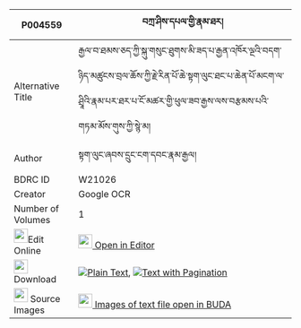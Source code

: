 |P004559|བཀྲ་ཤིས་དཔལ་གྱི་རྣམ་ཐར། 
| --- | --- 
|Alternative Title |རྒྱལ་བ་ཐམས་ཅད་ཀྱི་སྐུ་གསུང་ཐུགས་མི་ཟད་པ་རྒྱན་འཁོར་ལྔའི་བདག་ཉིད་མཚུངས་བྲལ་ཆོས་ཀྱི་རྗེ་རིན་པོ་ཆེ་སྟག་ལུང་ཐང་པ་ཆེན་པོ་མངག་ལ་ཤྲཱིའི་རྣམ་པར་ཐར་པ་ངོ་མཚར་གྱི་ཕུལ་ཟབ་རྒྱས་ལས་བརྩམས་པའི་གཏམ་མོས་གུས་ཀྱི་སྙེ་མ།
|Author| སྟག་ལུང་ཞབས་དྲུང་ངག་དབང་རྣམ་རྒྱལ།
|BDRC ID | W21026
|Creator | Google OCR
|Number of Volumes| 1
|<img width="25" src="https://img.icons8.com/color/25/000000/edit-property.png">Edit Online| [<img width="25" src="https://avatars.githubusercontent.com/u/45091458?s=200&v=4"> Open in Editor](http://editor.openpecha.org/P004559)
|<img width="25" src="https://img.icons8.com/fluent/48/000000/download-2.png"/>  Download | [![](https://img.icons8.com/color/20/000000/txt.png)Plain Text](https://github.com/Openpecha/P004559/releases/download/v1/tashipal_gyi_namtar_plain_P004559.zip), [![](https://img.icons8.com/color/20/000000/txt.png)Text with Pagination](https://github.com/Openpecha/P004559/releases/download/v1/tashipal_gyi_namtar_pages_P004559.zip)
|<img width="25" src="https://img.icons8.com/plasticine/100/000000/pictures-folder.png"/>  Source Images | [<img width="25" src="https://library.bdrc.io/icons/BUDA-small.svg"> Images of text file open in BUDA](https://library.bdrc.io/show/bdr:W21026)